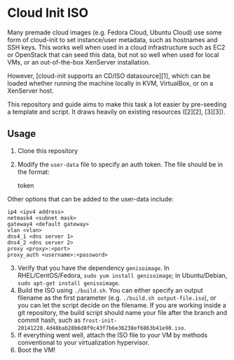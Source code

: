 Cloud Init ISO
==============

Many premade cloud images (e.g. Fedora Cloud, Ubuntu Cloud) use some form of 
cloud-init to set instance/user metadata, such as hostnames and SSH keys. This 
works well when used in a cloud infrastructure such as EC2 or OpenStack that can 
seed this data, but not so well when used for local VMs, or an out-of-the-box 
XenServer installation.

However, [cloud-init supports an CD/ISO datasource][1], which can be loaded 
whether running the machine locally in KVM, VirtualBox, or on a XenServer host. 

This repository and guide aims to make this task a lot easier by pre-seeding a 
template and script. It draws heavily on existing resources ([2][2], [3][3]).

## Usage

1. Clone this repository
2. Modify the `user-data` file to specify an auth token.  The file should be in the format:

    token <token>

Other options that can be added to the user-data include:

    ip4 <ipv4 address>
    netmask4 <subnet mask>
    gateway4 <default gateway>
    vlan <vlan>
    dns4_1 <dns server 1>
    dns4_2 <dns server 2>
    proxy <proxy>:<port>
    proxy_auth <username>:<password>

3. Verify that you have the dependency `genisoimage`. In RHEL/CentOS/Fedora, 
   `sudo yum install genisoimage`; in Ubuntu/Debian, `sudo apt-get install genisoimage`.
4. Build the ISO using `./build.sh`. You can either specify an output filename as the 
   first parameter (e.g. `./build.sh output-file.iso`), or you can let the script decide 
   on the filename. If you are working inside a git repository, the build script should 
   name your file after the branch and commit hash, such as 
   `frost-init-20141228.4d48bab28b6d8f9c43f7b6e36238ef6863b41e90.iso`.
5. If everything went well, attach the ISO file to your VM by methods 
   conventional to your virtualization hypervisor.
6. Boot the VM!
